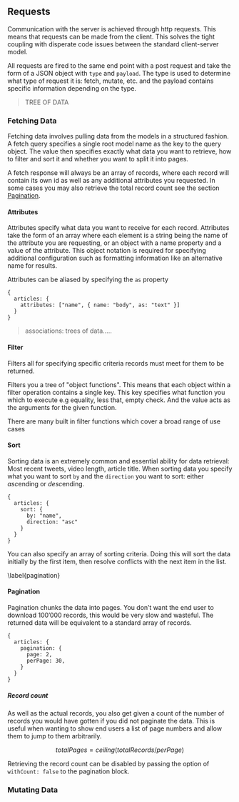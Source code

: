 ## Requests

Communication with the server is achieved through http requests. This means that requests can be made from the client. This solves the tight coupling with disperate code issues between the standard client-server model.

All requests are fired to the same end point with a post request and take the form of a JSON object with `type` and `payload`. The type is used to determine what type of request it is: fetch, mutate, etc. and the payload contains specific information depending on the type.

> TREE OF DATA

### Fetching Data

Fetching data involves pulling data from the models in a structured fashion. A fetch query specifies a single root model name as the key to the query object. The value then specifies exactly what data you want to retrieve, how to filter and sort it and whether you want to split it into pages.

A fetch response will always be an array of records, where each record will contain its own id as well as any additional attributes you requested. In some cases you may also retrieve the total record count see the section [Pagination](#pagination).

#### Attributes

Attributes specify what data you want to receive for each record. Attributes take the form of an array where each element is a string being the name of the attribute you are requesting, or an object with a name property and a value of the attribute. This object notation is required for specifying additional configuration such as formatting information like an alternative name for results.

Attributes can be aliased by specifying the `as` property

```{.javascript caption='This query will return all articles each containing the article’s id, name, and body. The body will be aliased under the name "text"'}
{
  articles: {
    attributes: ["name", { name: "body", as: "text" }]
  }
}
```

> associations: trees of data…..

#### Filter

Filters all for specifying specific criteria records must meet for them to be returned.

Filters you a tree of "object functions". This means that each object within a filter operation contains a single key. This key specifies what function you which to execute e.g equality, less that, empty check. And the value acts as the arguments for the given function.

There are many built in filter functions which cover a broad range of use cases

#### Sort

Sorting data is an extremely common and essential ability for data retrieval: Most recent tweets, video length, article title. When sorting data you specify what you want to sort `by` and the `direction` you want to sort: either *asc*ending or *desc*ending.

```{.javascript caption='This query will return all articles ordered by the articles "name" attribute.'}
{
  articles: {
    sort: {
      by: "name",
      direction: "asc"
    }
  }
}
```

You can also specify an array of sorting criteria. Doing this will sort the data initially by the first item, then resolve conflicts with the next item in the list.

\label{pagination}

#### Pagination

Pagination chunks the data into pages.
You don’t want the end user to download 100’000 records, this would be very slow and wasteful.
The returned data will be equivalent to a standard array of records.

```{caption="This query will return the second page of articles where each page holds 30 records." .javascript}
{
  articles: {
    pagination: {
      page: 2,
      perPage: 30,
    }
  }
}
```

##### Record count

As well as the actual records, you also get given a count of the number of records you would have gotten if you did not paginate the data. This is useful when wanting to show end users a list of page numbers and allow them to jump to them arbitrarily.

$$ totalPages = ceiling( totalRecords / perPage ) $$

Retrieving the record count can be disabled by passing the option of `withCount: false` to the pagination block.

### Mutating Data
